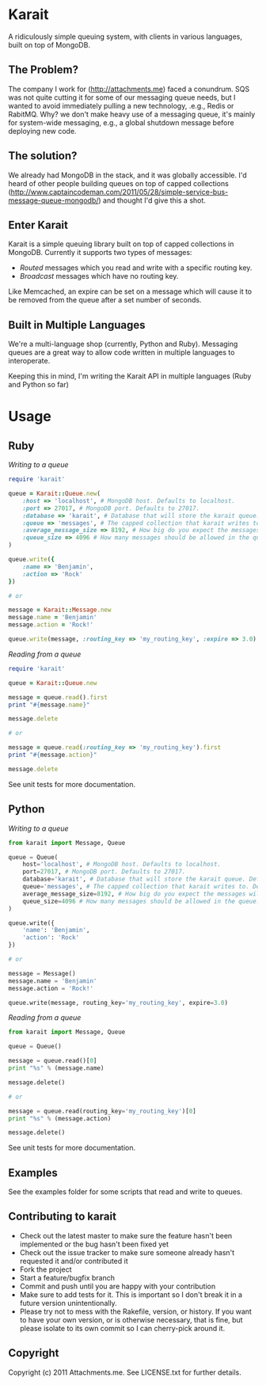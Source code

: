 Karait
======

A ridiculously simple queuing system, with clients in various languages, built on top of MongoDB.

The Problem?
------------
The company I work for (http://attachments.me) faced a conundrum. SQS was not quite cutting it for some of our messaging queue needs, but I wanted to avoid immediately pulling a new technology, .e.g., Redis or RabitMQ. Why? we don't make heavy use of a messaging queue, it's mainly for system-wide messaging, e.g., a global shutdown message before deploying new code.

The solution? 
-------------

We already had MongoDB in the stack, and it was globally accessible. I'd heard of other people building queues on top of capped collections (http://www.captaincodeman.com/2011/05/28/simple-service-bus-message-queue-mongodb/) and thought I'd give this a shot.

Enter Karait
------------

Karait is a simple queuing library built on top of capped collections in MongoDB. Currently it supports two types of messages:

* _Routed_ messages which you read and write with a specific routing key.
* _Broadcast_ messages which have no routing key.

Like Memcached, an expire can be set on a message which will cause it to be removed from the queue after a set number of seconds.

Built in Multiple Languages
---------------------------

We're a multi-language shop (currently, Python and Ruby). Messaging queues are a great way to allow code written in multiple languages to interoperate.

Keeping this in mind, I'm writing the Karait API in multiple languages (Ruby and Python so far)

Usage
=====

Ruby
----

_Writing to a queue_

```ruby
require 'karait'

queue = Karait::Queue.new(
    :host => 'localhost', # MongoDB host. Defaults to localhost.
    :port => 27017, # MongoDB port. Defaults to 27017.
    :database => 'karait', # Database that will store the karait queue. Defaults to karait.
    :queue => 'messages', # The capped collection that karait writes to. Defaults to messages.
    :average_message_size => 8192, # How big do you expect the messages will be in bytes? Defaults to 8192.
    :queue_size => 4096 # How many messages should be allowed in the queue. Defaults to 4096.
)

queue.write({
	:name => 'Benjamin',
	:action => 'Rock'
})

# or

message = Karait::Message.new
message.name = 'Benjamin'
message.action = 'Rock!'

queue.write(message, :routing_key => 'my_routing_key', :expire => 3.0)
```

_Reading from a queue_

```ruby
require 'karait'

queue = Karait::Queue.new

message = queue.read().first
print "#{message.name}"

message.delete

# or

message = queue.read(:routing_key => 'my_routing_key').first
print "#{message.action}"

message.delete
```

See unit tests for more documentation.

Python
------

_Writing to a queue_

```python
from karait import Message, Queue

queue = Queue(
    host='localhost', # MongoDB host. Defaults to localhost.
    port=27017, # MongoDB port. Defaults to 27017.
    database='karait', # Database that will store the karait queue. Defaults to karait.
    queue='messages', # The capped collection that karait writes to. Defaults to messages.
    average_message_size=8192, # How big do you expect the messages will be in bytes? Defaults to 8192.
    queue_size=4096 # How many messages should be allowed in the queue. Defaults to 4096.
)

queue.write({
	'name': 'Benjamin',
	'action': 'Rock'
})

# or

message = Message()
message.name = 'Benjamin'
message.action = 'Rock!'

queue.write(message, routing_key='my_routing_key', expire=3.0)
```

_Reading from a queue_

```python
from karait import Message, Queue

queue = Queue()

message = queue.read()[0]
print "%s" % (message.name)

message.delete()

# or

message = queue.read(routing_key='my_routing_key')[0]
print "%s" % (message.action)

message.delete()
```

See unit tests for more documentation.

Examples
--------

See the examples folder for some scripts that read and write to queues.

Contributing to karait
----------------------
 
* Check out the latest master to make sure the feature hasn't been implemented or the bug hasn't been fixed yet
* Check out the issue tracker to make sure someone already hasn't requested it and/or contributed it
* Fork the project
* Start a feature/bugfix branch
* Commit and push until you are happy with your contribution
* Make sure to add tests for it. This is important so I don't break it in a future version unintentionally.
* Please try not to mess with the Rakefile, version, or history. If you want to have your own version, or is otherwise necessary, that is fine, but please isolate to its own commit so I can cherry-pick around it.

Copyright
---------

Copyright (c) 2011 Attachments.me. See LICENSE.txt for
further details.
